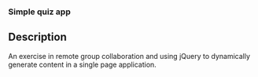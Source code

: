 ### Simple quiz app

## Description
An exercise in remote group collaboration and using jQuery to dynamically generate content in a single page application.